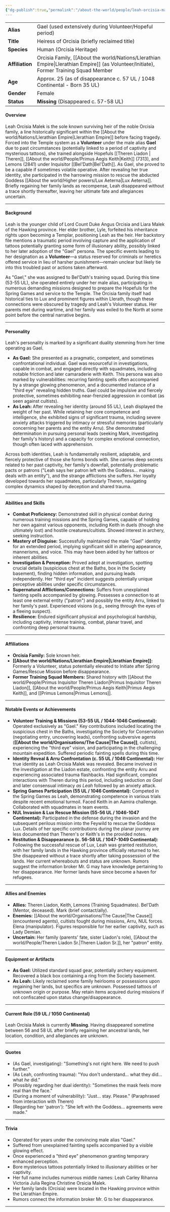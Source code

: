 ```yaml
---
{"dg-publish":true,"permalink":"/about-the-world/people/leah-orcisia-malek/"}
---
```



|                 |                                                                                             |
| :-------------- | :------------------------------------------------------------------------------------------ |
| **Alias**       | Gael (used extensively during Volunteer/Hopeful period)                                     |
| **Title**       | Heiress of Orcisia (briefly reclaimed title)                                                |
| **Species**     | Human (Orcisia Heritage)                                                                    |
| **Affiliation** | Orcisia Family, [[About the world/Nations/Llerathian Empire\|Llerathian Empire]] (as Volunteer/Initiate), Former Training Squad Member |
| **Age**         | Approx. 25 (as of disappearance c. 57 UL / 1048 Continental - Born 35 UL)                   |
| **Gender**      | Female                                                                                      |
| **Status**      | **Missing** (Disappeared c. 57-58 UL)                                                       |
#### Overview

Leah Orcisia Malek is the sole known surviving heir of the noble Orcisia family, a line historically significant within the [[About the world/Nations/Llerathian Empire\|Llerathian Empire]] before facing tragedy. Forced into the Temple system as a **Volunteer** under the male alias **Gael** due to past circumstances (potentially linked to a period of captivity and mysterious tattoos), she trained alongside Hopefuls [[Theren Liadon \| Theren]], [[About the world/People/Primus Aegis Keith\|Keith]] (7313), and Lemons (2841) under Inquisitor [[Bel'Dath\|Bel'Dath]]. As Gael, she proved to be a capable if sometimes volatile operative. After revealing her true identity, she participated in the harrowing mission to rescue the abducted Goddess [[About the world/Higher powers/Lux Aeterna\|Lux Aeterna]]. Briefly regaining her family lands as recompense, Leah disappeared without a trace shortly thereafter, leaving her ultimate fate and allegiances uncertain.

---

#### Background

Leah is the younger child of Lord Count Duke Angus Orcisia and Liara Malek of the Hawking province. Her elder brother, Lyle, forfeited his inheritance rights upon becoming a Templar, positioning Leah as the heir. Her backstory file mentions a traumatic period involving capture and the application of tattoos potentially granting some form of illusionary ability, possibly linked to her later adoption of the "Gael" persona. The specific events leading to her designation as a **Volunteer**—a status reserved for criminals or heretics offered service in lieu of harsher punishment—remain unclear but likely tie into this troubled past or actions taken afterward.

As "Gael," she was assigned to Bel'Dath's training squad. During this time (53-55 UL), she operated entirely under her male alias, participating in numerous demanding missions designed to prepare the Hopefuls for the Spring Games and service to the Temple. The Orcisia family itself had historical ties to Lux and prominent figures within Llerath, though these connections were obscured by tragedy and Leah's Volunteer status. Her parents met during wartime, and her family was exiled to the North at some point before the central narrative begins.

---

#### Personality

Leah's personality is marked by a significant duality stemming from her time operating as Gael.

*   **As Gael:** She presented as a pragmatic, competent, and sometimes confrontational individual. Gael was resourceful in investigations, capable in combat, and engaged directly with squadmates, including notable friction and later camaraderie with Keith. This persona was also marked by vulnerabilities: recurring fainting spells often accompanied by a strange glowing phenomenon, and a documented instance of a "third eye" revealing hidden truths. Gael could be impulsive and fiercely protective, sometimes exhibiting near-frenzied aggression in combat (as seen against cultists).
*   **As Leah:** After revealing her identity (around 55 UL), Leah displayed the weight of her past. While retaining her core competence and intelligence, she exhibited signs of significant trauma, including severe anxiety attacks triggered by intimacy or stressful memories (particularly concerning her parents and the entity Arru). She demonstrated determination in pursuing personal leads (seeking Mark, investigating her family's history) and a capacity for complex emotional connection, though often laced with apprehension.

Across both identities, Leah is fundamentally resilient, adaptable, and fiercely protective of those she forms bonds with. She carries deep secrets related to her past captivity, her family's downfall, potentially problematic pacts or patrons ("Leah says her patron left with the Goddess... making deals with an entity"), and the strange afflictions she suffers. Her loyalty developed towards her squadmates, particularly Theren, navigating complex dynamics shaped by deception and shared trauma.

---

#### Abilities and Skills

*   **Combat Proficiency:** Demonstrated skill in physical combat during numerous training missions and the Spring Games, capable of holding her own against various opponents, including Keith in duels (though she ultimately lost) and hostile creatures/cultists. Showed interest in archery, seeking instruction.
*   **Mastery of Disguise:** Successfully maintained the male "Gael" identity for an extended period, implying significant skill in altering appearance, mannerisms, and voice. This may have been aided by her tattoos or inherent abilities.
*   **Investigation & Perception:** Proved adept at investigation, spotting crucial details (suspicious chest at the Baths, box in the Society basement), finding hidden information, and pursuing leads independently. Her "third eye" incident suggests potentially unique perceptive abilities under specific circumstances.
*   **Supernatural Afflictions/Connections:** Suffers from unexplained fainting spells accompanied by glowing. Possesses a connection to at least one external entity ("patron") and possibly the entity Arru, linked to her family's past. Experienced visions (e.g., seeing through the eyes of a fleeing suspect).
*   **Resilience:** Endured significant physical and psychological hardship, including captivity, intense training, combat, planar travel, and confronting deep personal trauma.

---

#### Affiliations

*   **Orcisia Family:** Sole known heir.
*   **[[About the world/Nations/Llerathian Empire\|Llerathian Empire]]:** Formerly a Volunteer, status potentially elevated to Initiate after Spring Games/Rescue Mission before disappearance.
*   **Former Training Squad Members:** Shared history with [[About the world/People/Primus Inquisitor Theren Liadon\|Primus Inquisitor Theren Liadon]], [[About the world/People/Primus Aegis Keith\|Primus Aegis Keith]], and [[Primus Lemons\|Primus Lemons]].

---

#### Notable Events or Achievements

*   **Volunteer Training & Missions (53-55 UL / 1044-1046 Continental):** Operated exclusively as "Gael." Key contributions included locating the suspicious chest in the Baths, investigating the Society for Conservation (negotiating entry, uncovering leads), confronting subversive agents (**[[About the world/Organisations/The Cause\|The Cause]]**, cultists), experiencing the "third eye" vision, and participating in the challenging mountain expedition. Suffered periodic fainting spells during this time.
*   **Identity Reveal & Arru Confrontation (c. 55 UL / 1046 Continental):** Her true identity as Leah Orcisia Malek was revealed. Became involved in the investigation at the Liadon estate, confronting the entity Arru and experiencing associated trauma flashbacks. Had significant, complex interactions with Theren during this period, including seduction *as Gael* and later consensual intimacy *as Leah* followed by an anxiety attack.
*   **Spring Games Participation (55 UL / 1046 Continental):** Competed in the Spring Games as Leah, demonstrating competence in various trials despite recent emotional turmoil. Faced Keith in an Aamira challenge. Collaborated with squadmates in team events.
*   **NUL Invasion & Lux Rescue Mission (55-56 UL / 1046-1047 Continental):** Participated in the defense during the invasion and the subsequent perilous mission into the Feywild to rescue the Goddess Lux. Details of her specific contributions during the planar journey are less documented than Theren's or Keith's in the provided notes.
*   **Restitution & Disappearance (c. 56-58 UL / 1047-1049 Continental):** Following the successful rescue of Lux, Leah was granted restitution, with her family lands in the Hawking province officially returned to her. She disappeared without a trace shortly after taking possession of the lands. Her current whereabouts and status are unknown. Rumors suggest the information broker Mr. G may have knowledge pertaining to her disappearance. Her former lands have since become a haven for refugees.

---

#### Allies and Enemies

*   **Allies:** Theren Liadon, Keith, Lemons (Training Squadmates). Bel'Dath (Mentor, deceased). Mark (brief contact/ally).
*   **Enemies:** [[About the world/Organisations/The Cause\|The Cause]] (encountered agents), cultists fought during missions, Arru, NUL forces. Elena (manipulator). Figures responsible for her earlier captivity, such as Lady Demian.
*   **Uncertain:** Her family (parents' fate, sister Liadon's role), [[About the world/People/Theren Liadon Sr.\|Theren Liadon Sr.]], her "patron" entity.

---

#### Equipment or Artifacts

*   **As Gael:** Utilized standard squad gear, potentially archery equipment. Recovered a black box containing a ring from the Society basement.
*   **As Leah:** Likely reclaimed some family heirlooms or possessions upon regaining her lands, but specifics are unknown. Possessed tattoos of unknown origin or purpose. May retain items acquired during missions if not confiscated upon status change/disappearance.

---

#### Current Role (59 UL / 1050 Continental)

Leah Orcisia Malek is currently **Missing**. Having disappeared sometime between 56 and 58 UL after briefly regaining her ancestral lands, her location, condition, and allegiances are unknown.

---

#### Quotes

*   (As Gael, investigating): "Something's not right here. We need to push further."
*   (As Leah, confronting trauma): "You don't understand... what they did... what *he* did."
*   (Possibly regarding her dual identity): "Sometimes the mask feels more real than the face."
*   (During a moment of vulnerability): "Just... stay. Please." (Paraphrased from interaction with Theren)
*   (Regarding her 'patron'): "She left with the Goddess... agreements were made."

---

#### Trivia

*   Operated for years under the convincing male alias "Gael."
*   Suffered from unexplained fainting spells accompanied by a visible glowing effect.
*   Once experienced a "third eye" phenomenon granting temporary enhanced perception.
*   Bore mysterious tattoos potentially linked to illusionary abilities or her captivity.
*   Her full name includes numerous middle names: Leah Carley Rihanna Victoria Julia Regina Christine Orsicia Malek.
*   Her family lands (Orcisia) were located in the Hawking province within the Llerathian Empire.
*   Rumors connect the information broker Mr. G to her disappearance.

---